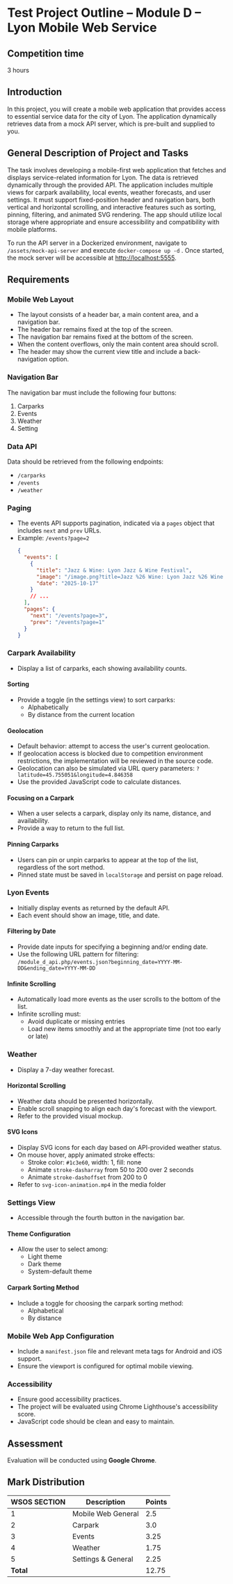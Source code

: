# Test Project Outline – Module D – Lyon Mobile Web Service

## Competition time

3 hours

## Introduction

In this project, you will create a mobile web application that provides access to essential service data for the city of Lyon. The application dynamically retrieves data from a mock API server, which is pre-built and supplied to you.

## General Description of Project and Tasks

The task involves developing a mobile-first web application that fetches and displays service-related information for Lyon. The data is retrieved dynamically through the provided API. The application includes multiple views for carpark availability, local events, weather forecasts, and user settings. It must support fixed-position header and navigation bars, both vertical and horizontal scrolling, and interactive features such as sorting, pinning, filtering, and animated SVG rendering. The app should utilize local storage where appropriate and ensure accessibility and compatibility with mobile platforms.

To run the API server in a Dockerized environment, navigate to `/assets/mock-api-server` and execute `docker-compose up -d` . Once started, the mock server will be accessible at [http://localhost:5555](http://localhost:5555).

## Requirements

### Mobile Web Layout

- The layout consists of a header bar, a main content area, and a navigation bar.
- The header bar remains fixed at the top of the screen.
- The navigation bar remains fixed at the bottom of the screen.
- When the content overflows, only the main content area should scroll.
- The header may show the current view title and include a back-navigation option.

### Navigation Bar

The navigation bar must include the following four buttons:

1. Carparks
2. Events
3. Weather
4. Setting

### Data API

Data should be retrieved from the following endpoints:

- `/carparks`
- `/events`
- `/weather`

### Paging

- The events API supports pagination, indicated via a `pages` object that includes `next` and `prev` URLs.
- Example: `/events?page=2`
  ```json
  {
    "events": [
      {
        "title": "Jazz & Wine: Lyon Jazz & Wine Festival",
        "image": "/image.png?title=Jazz %26 Wine: Lyon Jazz %26 Wine Festival",
        "date": "2025-10-17"
      }
      // ...
    ],
    "pages": {
      "next": "/events?page=3",
      "prev": "/events?page=1"
    }
  }
  ```

### Carpark Availability

- Display a list of carparks, each showing availability counts.

#### Sorting

- Provide a toggle (in the settings view) to sort carparks:
  - Alphabetically
  - By distance from the current location

#### Geolocation

- Default behavior: attempt to access the user's current geolocation.
- If geolocation access is blocked due to competition environment restrictions, the implementation will be reviewed in the source code.
- Geolocation can also be simulated via URL query parameters: `?latitude=45.755051&longitude=4.846358`
- Use the provided JavaScript code to calculate distances.

#### Focusing on a Carpark

- When a user selects a carpark, display only its name, distance, and availability.
- Provide a way to return to the full list.

#### Pinning Carparks

- Users can pin or unpin carparks to appear at the top of the list, regardless of the sort method.
- Pinned state must be saved in `localStorage` and persist on page reload.

### Lyon Events

- Initially display events as returned by the default API.
- Each event should show an image, title, and date.

#### Filtering by Date

- Provide date inputs for specifying a beginning and/or ending date.
- Use the following URL pattern for filtering: `/module_d_api.php/events.json?beginning_date=YYYY-MM-DD&ending_date=YYYY-MM-DD`

#### Infinite Scrolling

- Automatically load more events as the user scrolls to the bottom of the list.
- Infinite scrolling must:
  - Avoid duplicate or missing entries
  - Load new items smoothly and at the appropriate time (not too early or late)

### Weather

- Display a 7-day weather forecast.

#### Horizontal Scrolling

- Weather data should be presented horizontally.
- Enable scroll snapping to align each day's forecast with the viewport.
- Refer to the provided visual mockup.

#### SVG Icons

- Display SVG icons for each day based on API-provided weather status.
- On mouse hover, apply animated stroke effects:
  - Stroke color: `#1c3e60`, width: 1, fill: none
  - Animate `stroke-dasharray` from 50 to 200 over 2 seconds
  - Animate `stroke-dashoffset` from 200 to 0
- Refer to `svg-icon-animation.mp4` in the media folder

### Settings View

- Accessible through the fourth button in the navigation bar.

#### Theme Configuration

- Allow the user to select among:
  - Light theme
  - Dark theme
  - System-default theme

#### Carpark Sorting Method

- Include a toggle for choosing the carpark sorting method:
  - Alphabetical
  - By distance

### Mobile Web App Configuration

- Include a `manifest.json` file and relevant meta tags for Android and iOS support.
- Ensure the viewport is configured for optimal mobile viewing.

### Accessibility

- Ensure good accessibility practices.
- The project will be evaluated using Chrome Lighthouse's accessibility score.
- JavaScript code should be clean and easy to maintain.

## Assessment

Evaluation will be conducted using **Google Chrome**.&#x20;

## Mark Distribution

| WSOS SECTION | Description        | Points |
| ------------ | ------------------ | ------ |
| 1            | Mobile Web General | 2.5    |
| 2            | Carpark            | 3.0    |
| 3            | Events             | 3.25   |
| 4            | Weather            | 1.75   |
| 5            | Settings & General | 2.25   |
| **Total**    |                    | 12.75  |
